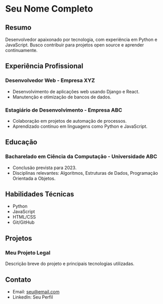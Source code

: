 
# Seu Nome Completo

## Resumo
Desenvolvedor apaixonado por tecnologia, com experiência em Python e JavaScript. Busco contribuir para projetos open source e aprender continuamente.

## Experiência Profissional
### Desenvolvedor Web - Empresa XYZ
- Desenvolvimento de aplicações web usando Django e React.
- Manutenção e otimização de bancos de dados.

### Estagiário de Desenvolvimento - Empresa ABC
- Colaboração em projetos de automação de processos.
- Aprendizado contínuo em linguagens como Python e JavaScript.

## Educação
### Bacharelado em Ciência da Computação - Universidade ABC
- Conclusão prevista para 2023.
- Disciplinas relevantes: Algoritmos, Estruturas de Dados, Programação Orientada a Objetos.

## Habilidades Técnicas
- Python
- JavaScript
- HTML/CSS
- Git/GitHub

## Projetos
### Meu Projeto Legal
Descrição breve do projeto e principais tecnologias utilizadas.

## Contato
- Email: seu@email.com
- LinkedIn: Seu Perfil

